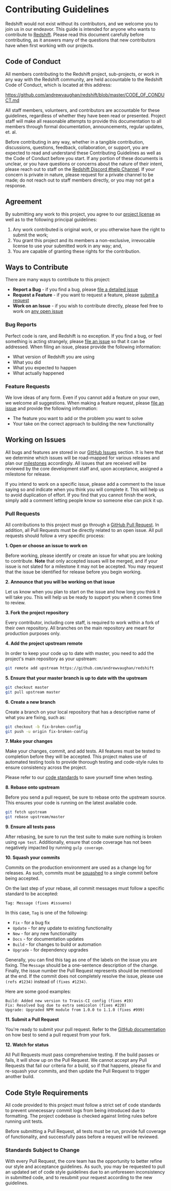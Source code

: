 # Contributing Guidelines

Redshift would not exist without its contributors, and we welcome you to join us in our endeavor. This guide is
intended for anyone who wants to contribute to [Redshift][project-url]. Please read this document carefully before
contributing, as it answers many of the questions that new contributors have when first working with our projects.

## Code of Conduct

All members contributing to the Redshift project, sub-projects, or work in any way with the Redshift community, are
held accountable to the Redshift Code of Conduct, which is located at this address:

https://github.com/andrewvaughan/redshift/blob/master/CODE_OF_CONDUCT.md

All staff members, volunteers, and contributors are accountable for these guidelines, regardless of whether they have
been read or presented.  Project staff will make all reasonable attempts to provide this documentation to all members
through formal documentation, announcements, regular updates, et. al.

Before contributing in any way, whether in a tangible contribution, discussions, questions, feedback, collaboration,
or support, you are expected to read and understand these Contributing Guidelines as well as the Code of Conduct
before you start.  If any portion of these documents is unclear, or you have questions or concerns about the nature of
their intent, please reach out to staff on the [Redshift Discord #help Channel][discord-help].  If your concern is
private in nature, please request for a private channel to be made; do not reach out to staff members directly, or you
may not get a response.

## Agreement

By submitting any work to this project, you agree to our [project license][license-url] as well as to the following
principal guidelines:

1. Any work contributed is original work, or you otherwise have the right to submit the work;
1. You grant this project and its members a non-exclusive, irrevocable license to use your submitted work in any way; and,
1. You are capable of granting these rights for the contribution.

## Ways to Contribute

There are many ways to contribute to this project:

* **Report a Bug** - if you find a bug, please [file a detailed issue](#bug-reports)
* **Request a Feature** - if you want to request a feature, please [submit a request](#feature-requests)
* **Work on an Issue** - if you wish to contribute directly, please feel free to work on [any open issue](#working-on-issues)

### Bug Reports

Perfect code is rare, and Redshift is no exception.  If you find a bug, or feel something is acting strangely, please
[file an issue][issues-url] so that it can be addressed.  When filing an issue, please provide the following
information:

* What version of Redshift you are using
* What you did
* What you expected to happen
* What actually happened

### Feature Requests

We love ideas of any form.  Even if you cannot add a feature on your own, we welcome all suggestions.  When making
a feature request, please [file an issue][issues-url] and provide the following information:

* The feature you want to add or the problem you want to solve
* Your take on the correct approach to building the new functionality

## Working on Issues

All bugs and features are stored in our [GitHub Issues][issues-url] section. It is here that we determine which issues
will be road-mapped for various releases and plan our [milestones][milestones-url] accordingly.  All issues that are
received will be reviewed by the core development staff and, upon acceptance, assigned a milestone for release.

If you intend to work on a specific issue, please add a comment to the issue saying so and indicate when you think
you will complete it.  This will help us to avoid duplication of effort.  If you find that you cannot finish the
work, simply add a comment letting people know so someone else can pick it up.

### Pull Requests

All contributions to this project must go through a [GitHub Pull Request][pulls-url].  In addition, all Pull Requests
must be directly related to an open issue.  All pull requests should follow a very specific process:

**1. Open or choose an issue to work on**

Before working, please identify or create an issue for what you are looking to contribute.  **Note** that only
accepted issues will be merged, and if your issue is not slated for a milestone it may not be accepted.  You may
request that the issue be identified for release before you begin working.

**2. Announce that you will be working on that issue**

Let us know when you plan to start on the issue and how long you think it will take you.  This will help us be ready
to support you when it comes time to review.

**3. Fork the project repository**

Every contributor, including core staff, is required to work within a fork of their own repository.  All branches on
the main repository are meant for production purposes only.

**4. Add the project upstream remote**

In order to keep your code up to date with master, you need to add the project's main repository as your upstream:

```bash
git remote add upstream https://github.com/andrewvaughan/redshift
```

**5. Ensure that your master branch is up to date with the upstream**

```bash
git checkout master
git pull upstream master
```

**6. Create a new branch**

Create a branch on your local repository that has a descriptive name of what you are fixing, such as:

```bash
git checkout -b fix-broken-config
git push -u origin fix-broken-config
```

**7. Make your changes**

Make your changes, commit, and add tests.  All features must be tested to completion before they will be accepted.
This project makes use of automated testing tools to provide thorough testing and code-style rules to ensure
consistency across the project.

Please refer to our [code standards](#code-style-requirements) to save yourself time when testing.

**8. Rebase onto upstream**

Before you send a pull request, be sure to rebase onto the upstream source.  This ensures your code is running on
the latest available code.

```bash
git fetch upstream
git rebase upstream/master
```

**9. Ensure all tests pass**

After rebasing, be sure to run the test suite to make sure nothing is broken using `npm test`.  Additionally, ensure
that code coverage has not been negatively impacted by running `gulp coverage`.

**10. Squash your commits**

Commits on the production environment are used as a change log for releases.  As such, commits must be
[squashed][squash-support] to a single commit before being accepted.

On the last step of your rebase, all commit messages must follow a specific standard to be accepted:

```
Tag: Message (fixes #issueno)
```

In this case, `Tag` is one of the following:

* `Fix` - for a bug fix
* `Update` - for any update to existing functionality
* `New` - for any new functionality
* `Docs` - for documentation updates
* `Build` - for changes to build or automation
* `Upgrade` - for dependency upgrades

Generally, you can find this tag as one of the labels on the issue you are fixing.  The `Message` should be a
one-sentence description of the change.  Finally, the issue number the Pull Request represents should be mentioned at
the end.  If the commit does not completely resolve the issue, please use `(refs #1234)` instead of `(fixes #1234)`.

Here are some good examples:

```
Build: Added new version to Travis-CI config (fixes #19)
Fix: Resolved bug due to extra semicolon (fixes #220)
Upgrade: Upgraded NPM module from 1.0.0 to 1.1.0 (fixes #999)
```

**11. Submit a Pull Request**

You're ready to submit your pull request.  Refer to the [GitHub documentation][pull-support] on how best to send a
pull request from your fork.

**12. Watch for status**

All Pull Requests must pass comprehensive testing.  If the build passes or fails, it will show up on the Pull
Request.  We cannot accept any Pull Requests that fail our criteria for a build, so if that happens, please fix and
re-squash your commits, and then update the Pull Request to trigger another build.

## Code Style Requirements

All code provided to this project must follow a strict set of code standards to prevent unnecessary commit logs from
being introduced due to formatting.  The project codebase is checked against linting rules before running unit
tests.

Before submitting a Pull Request, all tests must be run, provide full coverage of functionality, and successfully
pass before a request will be reviewed.

### Standards Subject to Change

With every Pull Request, the core team has the opportunity to better refine our style and acceptance guidelines.  As
such, you may be requested to pull an updated set of code style guidelines due to an unforeseen inconsistency in
submitted code, and to resubmit your request according to the new guidelines.


[project-url]:    https://github.com/andrewvaughan/redshift
[license-url]:    https://github.com/andrewvaughan/redshift/blob/master/LICENSE
[issues-url]:     https://github.com/andrewvaughan/redshift/issues
[milestones-url]: https://github.com/andrewvaughan/redshift/milestones
[pulls-url]:      https://github.com/andrewvaughan/redshift/pulls

[squash-support]: http://gitready.com/advanced/2009/02/10/squashing-commits-with-rebase.html
[pull-support]:   https://help.github.com/articles/creating-a-pull-request

[discord-help]:   https://discord.gg/x8XBVSB
